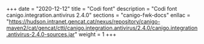 +++
date        = "2020-12-12"
title       = "Codi font"
description = "Codi font canigo.integration.antivirus 2.4.0"
sections    = "canigo-fwk-docs"
enllac		= "https://hudson.intranet.gencat.cat/nexus/repository/canigo-maven2/cat/gencat/ctti/canigo.integration.antivirus/2.4.0/canigo.integration.antivirus-2.4.0-sources.jar"
weight		= 1
+++
